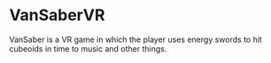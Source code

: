 # VanSaberVR
VanSaber is a VR game in which the player uses energy swords to hit cubeoids in time to music and other things.
